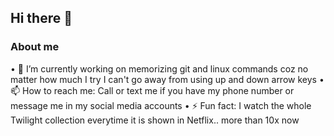## Hi there 👋

<!--
**rsauri/rsauri** is a ✨ _special_ ✨ repository because its `README.md` (this file) appears on your GitHub profile.

Here are some ideas to get you started:

- 🔭 I’m currently working on ...
- 🌱 I’m currently learning ...
- 👯 I’m looking to collaborate on ...
- 🤔 I’m looking for help with ...
- 💬 Ask me about ...
- 📫 How to reach me: ...
- 😄 Pronouns: ...
- ⚡ Fun fact: ...
-->

### About me
• 🔭 I’m currently working on memorizing git and linux commands coz no matter how much I try I can't go away from using up and down arrow keys
• 📫 How to reach me: Call or text me if you have my phone number or message me in my social media accounts
• ⚡ Fun fact: I watch the whole Twilight collection everytime it is shown in Netflix.. more than 10x now